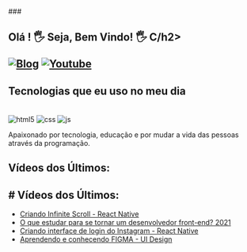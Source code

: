 ###<h2> Olá  !  🖐️ Seja, Bem Vindo! 🖐️ C/h2>

[![ Blog ](https://img.shields.io/website?label=SujeitoProgramador.com&style=for-the-badge&url=https://sujeitoprogramador.com/)](https://sujeitoprogramador.com)
[![ Youtube ](https://img.shields.io/badge/YouTube-FF0000?style=for-the-badge&logo=youtube&logoColor=white)](https://youtube.com/c/sujeitoprogramador)

##  Tecnologias que eu uso no meu dia

<div style="display: inline_block"> <br/>
<div style="display: inline_block">
  <img align="center" alt="html5" src="https://img.shields.io/badge/HTML5-E34F26?style=for-the-badge&logo=html5&logoColor=white" />
  <img align="center" alt="css" src="https://img.shields.io/badge/CSS3-1572B6?style=for-the-badge&logo=css3&logoColor=white" />
  <img align="center" alt="js" src="https://img.shields.io/badge/JavaScript-F7DF1E?style=for-the-badge&logo=javascript&logoColor=black" />

Apaixonado por tecnologia, educação e por mudar a vida das pessoas através da programação.

##  Vídeos dos Últimos:
## #  Vídeos dos Últimos:
- [ Criando Infinite Scroll - React Native ](https://youtu.be/TjkFGrjkXfc)<br/>
- [ O que estudar para se tornar um desenvolvedor front-end? 2021 ](https://youtu.be/Ab-kGzlCCWI)<br/>
- [ Criando interface de login do Instagram - React Native ](https://youtu.be/pSV9Wh_p2Cg)<br/>
- [Aprendendo e conhecendo FIGMA - UI Design](https://youtu.be/KRCfX25yFf4)<br/>

